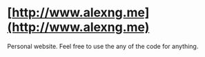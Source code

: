 # [http://www.alexng.me](http://www.alexng.me)

Personal website. Feel free to use the any of the code for anything.
